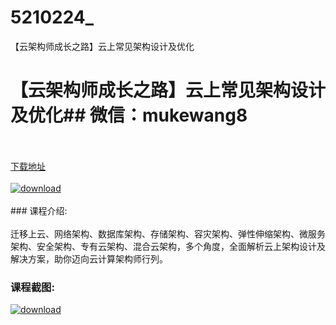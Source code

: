 # 5210224_
【云架构师成长之路】云上常见架构设计及优化
# 【云架构师成长之路】云上常见架构设计及优化## 微信：mukewang8
<br/></br>[下载地址](http://www.36tz.cn/article/5210224 "下载地址")
<br/></br>[![download](http://36tz.cn/muke_img/2020_02_1-43-300x168.png "下载地址")](http://www.36tz.cn/article/5210224 "下载地址")
<br/></br>### 课程介绍:<br/></br>迁移上云、网络架构、数据库架构、存储架构、容灾架构、弹性伸缩架构、微服务架构、安全架构、专有云架构、混合云架构，多个角度，全面解析云上架构设计及解决方案，助你迈向云计算架构师行列。

### 课程截图:
[![download](http://36tz.cn/muke_img/2020_02_11-41.png "下载地址")](http://www.36tz.cn/article/5210224 "下载地址")
